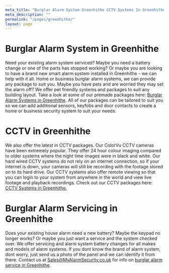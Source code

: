 ```yaml
---
meta_title: "Burglar Alarm System Greenhithe CCTV Systems In Greenhithe - MyAlarm Security"
meta_description: ""
permalink: "/pages/greenhithe/"
layout: page
---
```


# Burglar Alarm System in Greenhithe 

Need your existing alarm system serviced? Maybe you need a battery change or one of the parts has stopped working? Or maybe you are looking to have a brand new smart alarm system installed in Greenhithe - we can help with it all. Home or business burglar alarm systems, we can provide any package to suit you. Maybe you have pets and are worried they may set the alarm off? We offer pet friendly systems and packages to suit any building layout. Take a look at some of our premade packages here: [Burglar Alarm Systems in Greenhithe](/categories/burglar-alarms/). All of our packages can be tailored to suit you so we can add additional sensors, keyfobs and door contacts to create a home or business security system to suit your needs.

# CCTV in Greenhithe 

We also offer the latest in CCTV packages. Our ColorVu CCTV cameras have been extremely popular. They offer 24 hour colour imaging compared to older systems where the night time images were in black and white. Our hard wired CCTV systems do not rely on an internet connection, so if your internet is down, your cameras will still be recording with the footage stored on to its hard drive. Our CCTV systems also offer remote viewing so that you can login to your system from anywhere in the world and view live footage and playback recordings. Check out our CCTV packages here: [CCTV Systems in Greenhithe.](/categories/cctv/)

# Burglar Alarm Servicing in Greenhithe 

Does your existing house alarm need a new battery? Maybe the keypad no longer works? Or maybe you just want a service and the system checked over. We offer servicing and alarm system battery changes for all makes and models of alarm systems. If you dont know the brand of alarm system, dont worry, just send us a photo of the panel and we can identify it from there. Contact us at <Sales@MyAlarmSecurity.co.uk> for info on [burglar alarm service in Greenhithe](/categories/servicing-and-repairs/).